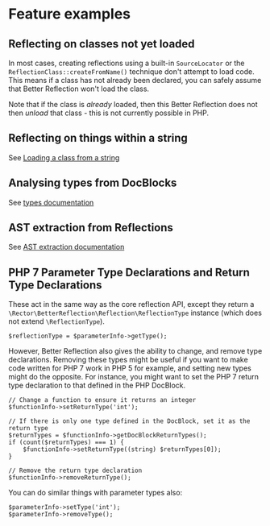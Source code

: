 # Feature examples

## Reflecting on classes not yet loaded

In most cases, creating reflections using a built-in `SourceLocator` or the
`ReflectionClass::createFromName()` technique don't attempt to load code. This
means if a class has not already been declared, you can safely assume that
Better Reflection won't load the class.

Note that if the class is *already* loaded, then this Better Reflection does
not then *unload* that class - this is not currently possible in PHP.

## Reflecting on things within a string

See [Loading a class from a string](https://github.com/Roave/BetterReflection/tree/master/docs/usage.md#Loading-a-class-from-a-string)

## Analysing types from DocBlocks

See [types documentation](https://github.com/Roave/BetterReflection/tree/master/docs/types.md)

## AST extraction from Reflections

See [AST extraction documentation](https://github.com/Roave/BetterReflection/tree/master/docs/ast-extraction.md)

## PHP 7 Parameter Type Declarations and Return Type Declarations

These act in the same way as the core reflection API, except they return a
`\Rector\BetterReflection\Reflection\ReflectionType` instance (which does not
extend `\ReflectionType`).

```
$reflectionType = $parameterInfo->getType();
```

However, Better Reflection also gives the ability to change, and remove type
declarations. Removing these types might be useful if you want to make code
written for PHP 7 work in PHP 5 for example, and setting new types might
do the opposite. For instance, you might want to set the PHP 7 return type
declaration to that defined in the PHP DocBlock.

```
// Change a function to ensure it returns an integer
$functionInfo->setReturnType('int');

// If there is only one type defined in the DocBlock, set it as the return type
$returnTypes = $functionInfo->getDocBlockReturnTypes();
if (count($returnTypes) === 1) {
    $functionInfo->setReturnType((string) $returnTypes[0]);
}

// Remove the return type declaration
$functionInfo->removeReturnType();
```

You can do similar things with parameter types also:

```
$parameterInfo->setType('int');
$parameterInfo->removeType();
```
